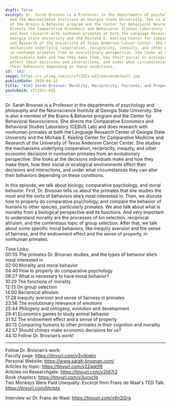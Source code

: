 ```yaml
---
draft: false
excerpt: Dr. Sarah Brosnan is a Professor in the departments of psychology and philosophy
  and the Neuroscience Institute at Georgia State University. She is also a member
  of the Brains & Behavior program and the Center for Behavioral Neuroscience. She
  directs the Comparative Economics and Behavioral Studies Laboratory (CEBUS Lab)
  and does research with nonhuman primates at both the Language Research Center of
  Georgia State University and the Michale E. Keeling Center for Comparative Medicine
  and Research of the University of Texas Anderson Cancer Center. She studies the
  mechanisms underlying cooperation, reciprocity, inequity, and other economic decisions
  in nonhuman primates from an evolutionary perspective. She looks at the decisions
  individuals make and how they make them, how their social or ecological environments
  affect their decisions and interactions, and under what circumstances they can alter
  their behaviors depending on these conditions.
id: '163'
image: https://i.ytimg.com/vi/xTt25Cv-eZI/maxresdefault.jpg
publishDate: 2019-04-12
title: '#163 Sarah Brosnan: Morality, Reciprocity, Fairness, and Property in Primates'
youtubeid: xTt25Cv-eZI
---
```

<div class="timelinks">

Dr. Sarah Brosnan is a Professor in the departments of psychology and philosophy and the Neuroscience Institute at Georgia State University. She is also a member of the Brains & Behavior program and the Center for Behavioral Neuroscience. She directs the Comparative Economics and Behavioral Studies Laboratory (CEBUS Lab) and does research with nonhuman primates at both the Language Research Center of Georgia State University and the Michale E. Keeling Center for Comparative Medicine and Research of the University of Texas Anderson Cancer Center. She studies the mechanisms underlying cooperation, reciprocity, inequity, and other economic decisions in nonhuman primates from an evolutionary perspective. She looks at the decisions individuals make and how they make them, how their social or ecological environments affect their decisions and interactions, and under what circumstances they can alter their behaviors depending on these conditions.

In this episode, we talk about biology, comparative psychology, and moral behavior. First, Dr. Brosnan tells us about the primates that she studies the most and the sorts of behaviors she’s most interested in. Then, we discuss how to properly do comparative psychology, and compare the behavior of humans to other species, particularly primates. We also talk about what is morality from a biological perspective and its functions. And very important to understand morality are the processes of kin selection, reciprocal altruism, and the contentious topic of group selection. After that, we talk about some specific moral behaviors, like inequity aversion and the sense of fairness, and the endowment effect and the sense of property, in nonhuman primates. 

Time Links:  
<time>00:55</time> The primates Dr. Brosnan studies, and the types of behavior she’s most interested in  
<time>02:00</time> Morality and moral behavior                                  
<time>04:40</time> How to properly do comparative psychology       
<time>06:27</time> What is necessary to have moral behavior?                 
<time>10:29</time> The functions of morality               
<time>12:13</time> On group selection                   
<time>14:00</time> Reciprocal altruism             
<time>17:28</time> Inequity aversion and sense of fairness in primates     
<time>23:56</time> The evolutionary relevance of emotions    
<time>25:44</time> Philogeny and ontogeny, evolution and development    
<time>29:41</time> Economics games to study animal behavior  
<time>31:52</time> The endowment effect and a sense of property  
<time>40:13</time> Comparing humans to other primates in their cognition and morality  
<time>42:57</time> Should chimps make economic decisions for us?  
<time>44:10</time> Follow Dr. Brosnan’s work!      

---

Follow Dr. Brosnan’s work:  
Faculty page: https://tinyurl.com/y3vdpekn   
Personal Website: https://www.sarah-brosnan.com/  
Articles by topic: https://tinyurl.com/y22qqhf9  
Articles on Researchgate: https://tinyurl.com/y2hll7r2  
Book chapters: https://tinyurl.com/y3ucvcfq  
Two Monkeys Were Paid Unequally: Excerpt from Frans de Waal's TED Talk: https://tinyurl.com/btclptx

Interview w/ Dr. Frans de Waal: https://tinyurl.com/y6n2l2rg
</div>

